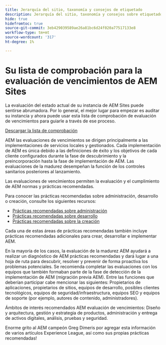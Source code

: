 ```yaml
---
title: Jerarquía del sitio, taxonomía y consejos de etiquetado
description: Jerarquía del sitio, taxonomía y consejos sobre etiquetado Prácticas recomendadas
hide: true
hidefromtoc: true
source-git-commit: 3eb429039589ae26a81bc6d24f020a77517133e8
workflow-type: tm+mt
source-wordcount: '317'
ht-degree: 1%

---
```



# Su lista de comprobación para la evaluación de vencimientos de AEM Sites

La evaluación del estado actual de su instancia de AEM Sites puede sentirse abrumadora. Por lo general, el mejor lugar para empezar es auditar su instancia y ahora puede usar esta lista de comprobación de evaluación de vencimientos para guiarle a través de ese proceso.

[Descargar la lista de comprobación](assets/AEM-Sites-Maturity-Assessment.xlsx)

AEM las evaluaciones de vencimientos se dirigen principalmente a las implementaciones de servicios locales y gestionados. Cada implementación de AEM es única debido a las definiciones de éxito y los objetivos de cada cliente configurados durante la fase de descubrimiento y la preincorporación hasta la fase de implementación de AEM. Las evaluaciones de la madurez desempeñan la función de los controles sanitarios posteriores al lanzamiento.

Las evaluaciones de vencimientos permiten la evaluación y el cumplimiento de AEM normas y prácticas recomendadas.

Para conocer las prácticas recomendadas sobre administración, desarrollo o creación, consulte los siguientes recursos:

* [Prácticas recomendadas sobre administración](https://experienceleague.adobe.com/docs/experience-manager-65/administering/bestpractices/administer-best-practices.html?lang=en)
* [Prácticas recomendadas sobre desarrollo](https://experienceleague.adobe.com/docs/experience-manager-65/developing/bestpractices/best-practices.html?lang=en)
* [Prácticas recomendadas sobre la creación](https://experienceleague.adobe.com/docs/experience-manager-65/authoring/authoring/best-practices.html?lang=en)

Cada una de estas áreas de prácticas recomendadas también incluye prácticas recomendadas adicionales para crear, desarrollar e implementar AEM.

En la mayoría de los casos, la evaluación de la madurez AEM ayudará a realizar un diagnóstico de AEM prácticas recomendadas y dará lugar a una hoja de ruta para descubrir, resolver y prevenir de forma proactiva los problemas potenciales. Se recomienda completar las evaluaciones con los equipos que también formaban parte de la fase de detección de la implementación de AEM (migración previa AEM). Entre las funciones que deberían participar cabe mencionar las siguientes: Propietarios de aplicaciones, propietarios de sitios, equipos de desarrollo, posibles clientes tecnológicos, equipos de seguridad/infraestructura, equipos SEO y equipos de soporte (por ejemplo, autores de contenido, administradores).

Ámbitos de interés recomendados AEM evaluación de vencimientos: Diseño y arquitectura, gestión y estrategia de productos, administración y entrega de activos digitales, análisis, pruebas y seguridad.

Enorme grito al AEM campeón Greg Dimeris por agregar esta información de varios artículos Experience League, así como sus propias prácticas recomendadas!

